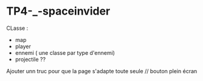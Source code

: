 # TP4-_-spaceinvider

CLasse : 
- map
- player
- ennemi ( une classe par type d'ennemi)
- projectile ??


Ajouter unn truc pour que la page s'adapte toute seule // bouton plein écran
